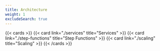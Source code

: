 ```yaml
---
title: Architecture
weight: 1
excludeSearch: true
---
```


<!--
Copyright Amazon.com, Inc. or its affiliates. All Rights Reserved.
SPDX-License-Identifier: MIT-0
-->

{{< cards >}}
  {{< card link="./services" title="Services" >}}
  {{< card link="./step-functions" title="Step Functions" >}}
  {{< card link="./scaling" title="Scaling" >}}
{{< /cards >}}